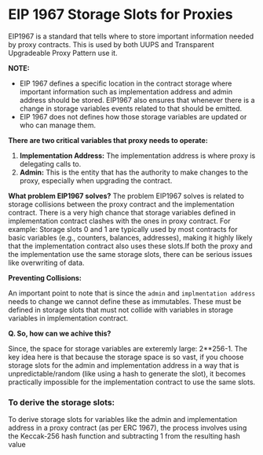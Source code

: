 # EIP 1967 Storage Slots for Proxies
 
EIP1967 is a standard that tells where to store important information needed by proxy contracts. This is used by both UUPS and Transparent Upgradeable Proxy Pattern use it.  

**NOTE:**
* EIP 1967 defines a specific location in the contract storage where important information such as implementation address and admin address should be stored. EIP1967 also ensures that whenever there is a change in storage variables events related to that should be emitted.
* EIP 1967 does not defines how those storage variables are updated or who can manage them.

**There are two critical variables that proxy needs to operate:**
1. <b>Implementation Address:</b> The implementation address is where proxy is delegating calls to.
2. <b>Admin:</b> This is the entity that has the authority to make changes to the proxy, especially when upgrading the contract.

**What problem EIP1967 solves?**
The problem EIP1967 solves is related to storage collisions between the proxy contract and the implementation contract. There is a very high chance that storage variables defined in implementation contract clashes with the ones in proxy contract. For example: Storage slots 0 and 1 are typically used by most contracts for basic variables (e.g., counters, balances, addresses), making it highly likely that the implementation contract also uses these slots.If both the proxy and the implementation use the same storage slots, there can be serious issues like overwriting of data. 

**Preventing Collisions:**

An important point to note that is since the `admin` and `implmentation address` needs to change we cannot define these as immutables. These must be defined in storage slots that must not collide with variables in storage variables in implementation contract.

**Q. So, how can we achive this?**

Since, the space for storage variables are exteremly large: 2**256-1. The key idea here is that because the storage space is so vast, if you choose storage slots for the admin and implementation address in a way that is unpredictable/random (like using a hash to generate the slot), it becomes practically impossible for the implementation contract to use the same slots.

### To derive the storage slots:

To derive storage slots for variables like the admin and implementation address in a proxy contract (as per ERC 1967), the process involves using the Keccak-256 hash function and subtracting 1 from the resulting hash value

